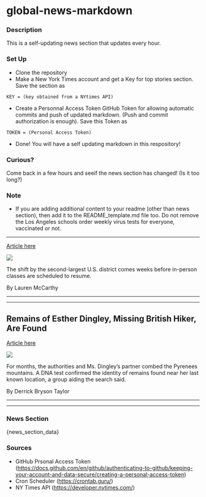 # global-news-markdown

### Description 
This is a self-updating news section that updates every hour.

### Set Up 
* Clone the repository
* Make a New York Times account and get a Key for top stories section. Save the section as 
 ```
 KEY = (key obtained from a NYtimes API)
 ```
*  Create a Personnal Access Token GitHub Token for allowing automatic commits and push of updated markdown. (Push and commit authorization is enough). Save this Token as 
```
TOKEN = (Personal Access Token)
```
* Done! You will have a self updating markdown in this respository!

### Curious?
Come back in a few hours and seeif the news section has changed! (Is it too long?)

### Note
* If you are adding additional content to your readme (other than news section), then add it to the README_template.md file too. Do not remove the Los Angeles schools order weekly virus tests for everyone, vaccinated or not.
-----------------------------------------------------------------------------

[Article here](https://www.nytimes.com/2021/07/30/world/los-angeles-schools-covid.html)

[![](https://static01.nyt.com/images/2021/07/29/lens/29virus-briefing-la-school-testing1/merlin_190771764_cbdc0fb8-21e7-4a08-8570-78917a88212c-superJumbo.jpg)](https://www.nytimes.com/2021/07/30/world/los-angeles-schools-covid.html)

The shift by the second-largest U.S. district comes weeks before in-person classes are scheduled to resume.

By Lauren McCarthy

* * *

* * *

Remains of Esther Dingley, Missing British Hiker, Are Found
-----------------------------------------------------------

[Article here](https://www.nytimes.com/2021/07/30/world/europe/esther-dingley-missing-british-hiker.html)

[![](https://static01.nyt.com/images/2021/07/30/us/30xp-hiker/30xp-hiker-superJumbo.jpg)](https://www.nytimes.com/2021/07/30/world/europe/esther-dingley-missing-british-hiker.html)

For months, the authorities and Ms. Dingley’s partner combed the Pyrenees mountains. A DNA test confirmed the identity of remains found near her last known location, a group aiding the search said.

By Derrick Bryson Taylor

* * *

* * *

### News Section 
{news_section_data}


### Sources 
* GitHub Prsonal Access Token (https://docs.github.com/en/github/authenticating-to-github/keeping-your-account-and-data-secure/creating-a-personal-access-token)
* Cron Scheduler (https://crontab.guru/)
* NY Times API (https://developer.nytimes.com/)

